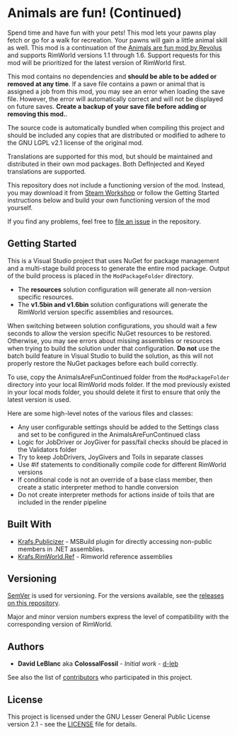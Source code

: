 # Animals are fun! (Continued)

Spend time and have fun with your pets! This mod lets your pawns play fetch or go for a walk for recreation. Your pawns
will gain a little animal skill as well. This mod is a continuation of the
[Animals are fun mod by Revolus](https://steamcommunity.com/workshop/filedetails/?id=2108362126) and supports RimWorld
versions 1.1 through 1.6. Support requests for this mod will be prioritized for the latest version of RimWorld first.

This mod contains no dependencies and **should be able to be added or removed at any time**. If a save file contains a pawn or
animal that is assigned a job from this mod, you may see an error when loading the save file. However, the error will
automatically correct and will not be displayed on future saves. **Create a backup of your save file before adding or removing
this mod.**.

The source code is automatically bundled when compiling this project and should be included any copies that are distributed or
modified to adhere to the GNU LGPL v2.1 license of the original mod.

Translations are supported for this mod, but should be maintained and distributed in their own mod packages. Both DefInjected
and Keyed translations are supported.

This repository does not include a functioning version of the mod. Instead, you may download it from
[Steam Workshop](https://steamcommunity.com/workshop/filedetails/?id=3245454244) or follow the Getting Started
instructions below and build your own functioning version of the mod yourself.

If you find any problems, feel free to [file an issue](https://github.com/ColossalFossilGames/AnimalsAreFunContinued/issues)
in the repository.

## Getting Started

This is a Visual Studio project that uses NuGet for package management and a multi-stage build process to generate the entire mod
package. Output of the build process is placed in the `ModPackageFolder` directory.

* The **resources** solution configuration will generate all non-version specific resources.
* The **v1.5bin and v1.6bin** solution configurations will generate the RimWorld version specific assemblies and resources.

When switching between solution configurations, you should wait a few seconds to allow the version specific NuGet resources to be
restored. Otherwise, you may see errors about missing assemblies or resources when trying to build the solution under that
configuration. **Do not** use the batch build feature in Visual Studio to build the solution, as this will not properly restore
the NuGet packages before each build correctly.

To use, copy the AnimalsAreFunContinued folder from the `ModPackageFolder` directory into your local RimWorld mods folder. If the
mod previously existed in your local mods folder, you should delete it first to ensure that only the latest version is used.

Here are some high-level notes of the various files and classes:

- Any user configurable settings should be added to the Settings class and set to be configured in the AnimalsAreFunContinued class
- Logic for JobDriver or JoyGiver for pass/fail checks should be placed in the Validators folder
- Try to keep JobDrivers, JoyGivers and Toils in separate classes
- Use #if statements to conditionally compile code for different RimWorld versions
- If conditional code is not an override of a base class member, then create a static interpreter method to handle conversion
- Do not create interpreter methods for actions inside of toils that are included in the render pipeline

## Built With

- [Krafs.Publicizer](https://github.com/krafs/Publicizer/) - MSBuild plugin for directly accessing non-public members in .NET assemblies.
- [Krafs.RimWorld.Ref](https://github.com/krafs/RimRef/) - Rimworld reference assemblies

## Versioning

[SemVer](http://semver.org/) is used for versioning. For the versions available, see the
[releases on this repository](https://github.com/ColossalFossilGames/AnimalsAreFunContinued/releases).

Major and minor version numbers express the level of compatibility with the corresponding version of RimWorld.

## Authors

- **David LeBlanc** aka **ColossalFossil** - _Initial work_ - [d-leb](https://github.com/d-leb)

See also the list of [contributors](https://github.com/ColossalFossilGames/AnimalsAreFunContinued/graphs/contributors)
who participated in this project.

## License

This project is licensed under the GNU Lesser General Public License version 2.1 - see the [LICENSE](LICENSE)
file for details.